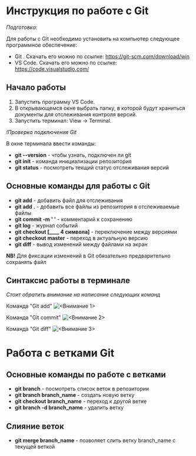 # Инструкция по работе с Git

*Подготовка:*

Для работы с Git необходимо установить на компьютер следующее программное обеспечение:
* Git . Скачать его можно по ссылке: https://git-scm.com/download/win 
* VS Code. Скачать его можно по ссылке:  https://code.visualstudio.com/

## Начало работы

1. Запустить программу VS Code.
2. В открывающемся окне выбрать папку, в которой будут храниться документы для отслеживания контроля версий.
3. Запустить терминал: View -> Terminal.

*!Проверка подключения Git*

В окне терминала ввести команды:
* **git --version** - чтобы узнать, подключен ли git
* **git init** - команда инициализации репозитория
* **git status** - посмотреть текщий статус отслеживания версий

## Основные команды для работы с Git

* **git add** - добавить файл для отслеживания
* **git add .** - добавить все файлы из репозитория в отслеживаемые файлы
* **git commit -m ' '** - комментарий к сохранению
* **git log** - журнал событий
* **git checkout [____ 4 символа]** - переключение между версиями
* **git checkout master** - переход в актуальную версию
* **git diff** - вывод изменений между файлами на экран

**NB!**
Для фиксации изменений в Git обязательно предварительно сохранять файл

## Синтаксис работы в терминале 

*Стоит обратить внимание на написание следующих команд*

Команда "Git add"
![<Внимание 1>](NB1.png)

Команда "Git commit"
![<Внимание 2>](NB2.png)

Команда "Git diff"
![<Внимание 3>](NB3.png)


# Работа с ветками Git
## Основные команды по работе с ветками

* **git branch** - посмотреть список веток в репозитории
* **git branch branch_name** - создать новую ветку
* **git checkout branch_name** - переход к другой ветке
* **git branch -d branch_name** - удалить ветку

## Слияние веток

* **git merge branch_name** - позволяет слить ветку branch_name с текущей веткой
